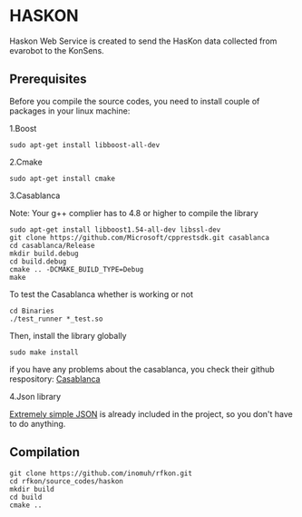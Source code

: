 # HASKON

Haskon Web Service is created to send the HasKon data collected from evarobot to the KonSens.

## Prerequisites

Before you compile the source codes, you need to install couple of packages in your linux machine:

1.Boost

```
sudo apt-get install libboost-all-dev
```

2.Cmake

```
sudo apt-get install cmake
```

3.Casablanca

Note: Your g++ complier has to 4.8 or higher to compile the library

```
sudo apt-get install libboost1.54-all-dev libssl-dev
git clone https://github.com/Microsoft/cpprestsdk.git casablanca
cd casablanca/Release
mkdir build.debug
cd build.debug
cmake .. -DCMAKE_BUILD_TYPE=Debug
make
```

To test the Casablanca whether is working or not

```
cd Binaries
./test_runner *_test.so
```

Then, install the library globally
```
sudo make install
```

if you have any problems about the casablanca, you check their github respository:
[Casablanca](https://github.com/Microsoft/cpprestsdk)

4.Json library

[Extremely simple JSON](http://www.codeproject.com/Articles/856277/ESJ-Extremely-Simple-JSON-for-Cplusplus) is already included in the project, so you don't have to do anything.


## Compilation

```
git clone https://github.com/inomuh/rfkon.git
cd rfkon/source_codes/haskon
mkdir build
cd build
cmake ..
```



